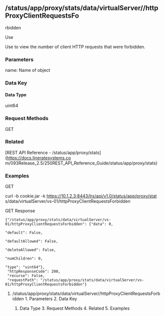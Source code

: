 ## /status/app/proxy/stats/data/virtualServer/<name>/httpProxyClientRequestsFo
rbidden

Use

Use to view the number of client HTTP requests that were forbidden.

### Parameters

name: Name of object

### Data Key

#### Data Type

uint64

### Request Methods

GET

### Related

[REST API Reference - /status/app/proxy/stats](https://docs.lineratesystems.co
m/093Release_2.5/250REST_API_Reference_Guide/status/app/proxy/stats)

### Examples

GET

curl -b cookie.jar -k https://10.1.2.3:8443/lrs/api/v1.0/status/app/proxy/stat
s/data/virtualServer/vs-01/httpProxyClientRequestsForbidden

GET Response

    
    {"/status/app/proxy/stats/data/virtualServer/vs-01/httpProxyClientRequestsForbidden": {"data": 0,
                                                                                         "default": False,
                                                                                         "defaultAllowed": False,
                                                                                         "deleteAllowed": False,
                                                                                         "numChildren": 0,
                                                                                         "type": "uint64"},
     "httpResponseCode": 200,
     "recurse": False,
     "requestPath": "/status/app/proxy/stats/data/virtualServer/vs-01/httpProxyClientRequestsForbidden"}
    

  1. /status/app/proxy/stats/data/virtualServer/<name>/httpProxyClientRequestsForbidden
    1. Parameters
    2. Data Key
      1. Data Type
    3. Request Methods
    4. Related
    5. Examples

